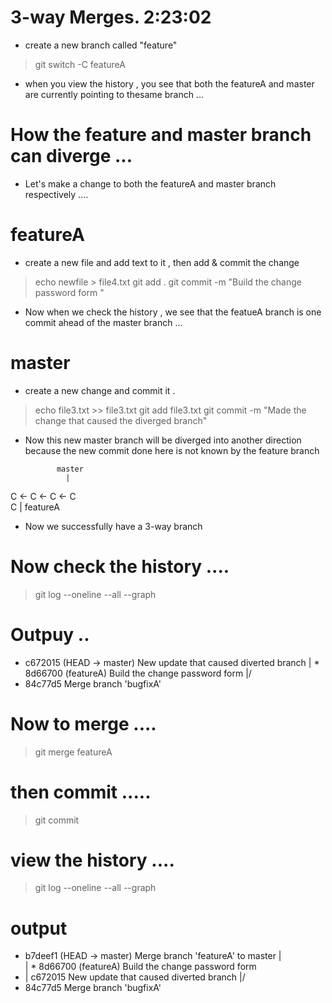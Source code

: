 # 3-way Merges.    2:23:02 

- create a new branch called "feature" 

> git switch -C featureA

- when you view the history , you see that both the 
featureA and master are currently pointing to thesame branch ... 

# How the feature and master branch can diverge ... 

- Let's make a change to both the featureA and master branch respectively .... 

# featureA
- create a new file and add text to it , then add & commit the change

> echo newfile > file4.txt 
> git add . 
> git commit -m "Build the change password form " 


- Now when we check the history , we see that the featueA branch is one commit ahead of the master branch ... 


# master 
- create a new change and commit it . 
> echo file3.txt >> file3.txt 
> git add file3.txt 
> git commit  -m "Made the change that caused the diverged branch" 

- Now this new master branch will be diverged into another direction because the new commit done here is not known by the feature branch 


             master
               |
C <- C <- C <- C
           \
            C 
            |
        featureA 


- Now we successfully have a 3-way branch


# Now check the history .... 

> git log --oneline --all --graph
# Outpuy ..
* c672015 (HEAD -> master) New update that caused diverted branch
| * 8d66700 (featureA) Build the change password form
|/
*   84c77d5 Merge branch 'bugfixA'




# Now to merge .... 

> git merge featureA



# then commit ..... 

> git commit 






















# view the history .... 

> git log --oneline --all --graph 
# output 
*   b7deef1 (HEAD -> master) Merge branch 'featureA' to master
|\
| * 8d66700 (featureA) Build the change password form
* | c672015 New update that caused diverted branch
|/
*   84c77d5 Merge branch 'bugfixA'
  